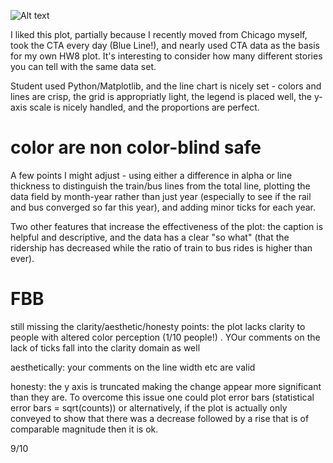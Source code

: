 ![Alt text](HW8_plot_ekh331.png)

I liked this plot, partially because I recently moved from Chicago myself, took the CTA every day (Blue Line!), and nearly used CTA data as the basis for my own HW8 plot. It's interesting to consider how many different stories you can tell with the same data set.

Student used Python/Matplotlib, and the line chart is nicely set - colors and lines are crisp, the grid is appropriatly light, the legend is placed well, the y-axis scale is nicely handled, and the proportions are perfect.

# color are non color-blind safe 

A few points I might adjust - using either a difference in alpha or line thickness to distinguish the train/bus lines from the total line, plotting the data field by month-year rather than just year (especially to see if the rail and bus converged so far this year), and adding minor ticks for each year.

Two other features that increase the effectiveness of the plot: the caption is helpful and descriptive, and the data has a clear "so what" (that the ridership has decreased while the ratio of train to bus rides is higher than ever).

# FBB 

still missing the clarity/aesthetic/honesty points: the plot lacks clarity to people with altered color perception (1/10 people!) . YOur comments on the lack of ticks fall into the clarity domain as well

aesthetically: your comments on the line width etc are valid

honesty: the y axis is truncated making the change appear more significant than they are. To overcome this issue one could plot error bars (statistical error bars = sqrt(counts)) or alternatively, if the plot is actually only conveyed to show that there was a decrease followed by a rise that is of comparable magnitude then it is ok.

9/10
